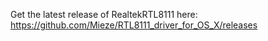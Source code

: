 Get the latest release of RealtekRTL8111 here: https://github.com/Mieze/RTL8111_driver_for_OS_X/releases